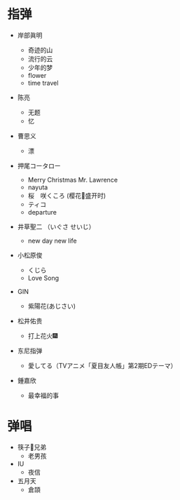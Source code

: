 # 指弹

- 岸部眞明
    -   奇迹的山
    -   流行的云
    -   少年的梦
    -   flower
    -   time travel
- 陈亮
    -	无题
    -   忆
- 曹思义

    -	漂
- 押尾コータロー
    -   Merry Christmas Mr. Lawrence
    -   nayuta
    -   桜　咲くころ (樱花🌸盛开时)
    -   ティコ
    -   departure
- 井草聖二 （いぐさ せいじ）

    -   new day new life
- 小松原俊

    -   くじら
    -   Love Song
- GIN
    - 紫陽花(あじさい)
- 松井佑贵
    - 打上花火🎆
- 东尼指弹
    - 愛してる（TVアニメ「夏目友人帳」第2期EDテーマ）

- 鍾嘉欣
    - 最幸福的事

# 弹唱

-   筷子🥢兄弟
    -   老男孩
-   IU
    -   夜信
-   五月天
    -   倉頡
